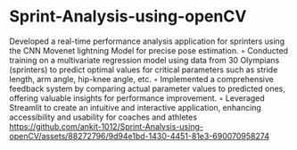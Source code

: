 # Sprint-Analysis-using-openCV
 Developed a real-time performance analysis application for sprinters using the CNN Movenet lightning
 Model for precise pose estimation.
 ◦ Conducted training on a multivariate regression model using data from 30 Olympians (sprinters) to predict
 optimal values for critical parameters such as stride length, arm angle, hip-knee angle, etc.
 ◦ Implemented a comprehensive feedback system by comparing actual parameter values to predicted ones, offering
 valuable insights for performance improvement.
 ◦ Leveraged Streamlit to create an intuitive and interactive application, enhancing accessibility and usability for
 coaches and athletes
 https://github.com/ankit-1012/Sprint-Analysis-using-openCV/assets/88272796/9d94e1bd-1430-4451-81e3-690070958274
